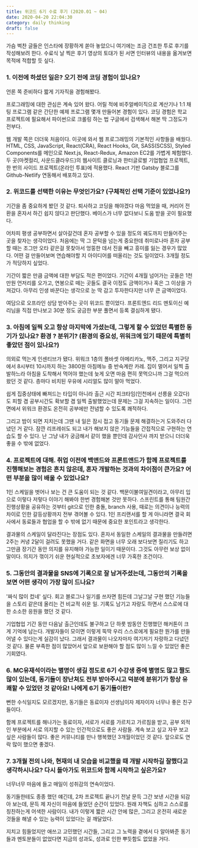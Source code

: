 ```yaml
---
title: 위코드 6기 수료 후기 (2020.01 ~ 04)
date: 2020-04-20 22:04:30
category: daily thinking
draft: false
---
```


가슴 벅찬 글들은 인스타에 장황하게 쏟아 놓았으니 여기에는 조금 건조한 투로 후기를 작성해보려 한다. 수료식 날 찍은 후기 영상의 토대가 된 서면 인터뷰의 내용을 옮겨보면 목적에 적합할 듯 싶다.

### 1. 이전에 하셨던 일은? 오기 전에 코딩 경험이 있나요?

언론 쪽 준비하다 짧게 기자직을 경험해봤다.

프로그래밍에 대한 관심은 계속 있어 왔다. 어릴 적에 비주얼베이직으로 계산기나 1:1 채팅 프로그램 같은 간단한 예제 프로그램 몇개 만들어본 경험이 있다. 코딩 경험은 학교 프로젝트에 필요해서 파이썬으로 크롤링 하는 법 구글에서 검색해서 해본 딱 그정도가 전부다.

웹 개발 쪽은 더더욱 처음이다. 이곳에 와서 웹 프로그래밍의 기본적인 사항들을 배웠다. HTML, CSS, JavaScript, React(CRA), React Hooks, Git, SASS(SCSS), Styled Components를 메인으로 Next.js, React-Redux, Amazon EC2를 가볍게 체험했다. 두 곳(마켓컬리, 사운드클라우드)의 웹사이트 클로닝과 한터글로벌 기업협업 프로젝트, 한 번의 사이드 프로젝트(온라인 투표)에 적용했다. React 기반 Gatsby 블로그를 Github-Netlify 연동해서 배포하고 있다.

### 2. 위코드를 선택한 이유는 무엇인가요? (구체적인 선택 기준이 있었나요?)

기간을 좀 중요하게 봤던 것 같다. 퇴사하고 코딩을 해야겠다 마음 먹었을 때, 커리어 전환을 혼자서 하긴 쉽지 않다고 판단했다. 베이스가 너무 없다보니 도움 받을 곳이 필요했다.

어차피 평생 공부하면서 살아갈건데 혼자 공부할 수 있을 정도의 궤도까지 만들어주는 곳을 찾자는 생각이었다. 처음에는 딱 그 문턱을 넘는게 중요한데 취미로나마 혼자 공부할 때는 조그만 오타 같은걸 못찾아서 엉뚱한 데서 진을 빼고 흥미를 잃는 경우가 많았다. 어떤 걸 만들어보며 연습해야할 지 아이디어를 떠올리는 것도 일이었다. 3개월 정도가 적당하지 싶었다.

기간이 짧은 만큼 금액에 대한 부담도 적은 편이었다. 기간이 4개월 넘어가는 곳들은 1천만원 언저리를 오가고, 연봉으로 떼는 곳들도 결국 이정도 금액이거나 혹은 그 이상을 가져갔다. 아무리 인생 바꾼다는 생각으로 눈 딱 감고 투자한다지만 너무 큰 금액이었다.

여담으로 오프라인 상담 받아주는 곳이 위코드 뿐이었다. 프론트엔드 리드 멘토이신 예리님을 직접 만나보고 30분 정도 궁금한 부분 풀면서 등록 결심하게 됐다.

### 3. 아침에 일찍 오고 항상 마지막에 가셨는데, 그렇게 할 수 있었던 특별한 동기가 있나요? 환경 ? 분위기? (환경의 중요성, 위워크에 있기 때문에 특별히 좋았던 점이 있나요?)

의외로 먹는게 인센티브가 됐다. 위워크 1층의 폴바셋 아메리카노, 맥주, 그리고 지구당에서 8시부터 10시까지 하는 3800원 아침메뉴 중 반숙계란 카레. 집이 멀어서 일찍 출발하느라 아침을 도착해서 먹어야 했는데 늦게 오면 마음 편히 못먹으니까 그걸 먹으러 왔던 것 같다. 층마다 비치된 우유에 시리얼도 많이 말아 먹었다.

쉽게 집중상태에 빠져드는 타입이 아니라 출근 시간 피크타임(인천에서 선릉을 오갔다)도 피할 겸 공부시간도 확보할 겸 일찍 출발했었는데 문제는 그걸 지속하는 일이다. 그런 면에서 위워크 환경도 온전히 공부에만 전념할 수 있도록 쾌적하다.

그리고 밤이 되면 지치는데 그땐 내 일은 잠시 접고 동기들 문제 해결하는거 도와주러 다녔던 거 같다. 잠깐 리프레쉬도 되고 내가 해보지 않은 기능들을 간접적으로 구현하는 연습도 할 수 있다. 난 그냥 내가 궁금해서 같이 했을 뿐인데 감사인사 까지 받으니 더더욱 좋을 수 밖에 없었다.

### 4. 프로젝트에 대해. 취업 이전에 백앤드와 프론트앤드가 함께 프로젝트를 진행해보는 경험은 흔치 않은데, 혼자 개발하는 것과의 차이점이 큰가요? 어떤 부분을 많이 배울 수 있었나요?

1인 스케일을 벗어나 보는 건 큰 도움이 되는 것 같다. 백문이불여일견이라고, 아무리 입으로 이렇다 저렇다 이야기 해봐야 한번 경험해본 것만 못하다. 스프린트를 통해 팀원간 진행상황을 공유하는 것부터 git으로 인한 충돌, branch 사용, 때로는 의견이나 능력의 차이로 인한 갈등상황까지 전부 겪어볼 수 있다. 1인 프리랜서를 할 게 아니라면 결국 회사에서 동료들과 협업을 할 수 밖에 없기 때문에 중요한 포인트라고 생각한다.

결과물의 스케일이 달라진다는 장점도 있다. 혼자서 동일한 스케일의 결과물을 만들려면 2주는 커녕 2달이 걸려도 못했을 거다. 같은 화면을 너무 오래 보다보면 질리기도 하고 그만큼 장기간 동안 의지를 유지해야 가능한 일이기 때문이다. 그것도 아무런 보상 없이 말이다. 의지가 꺾이기 쉬운 현실적으로 초보자에겐 너무 가혹한 조건이다.

### 5. 그동안의 결과물을 SNS에 기록으로 잘 남겨주셨는데, 그동안의 기록을 보면 어떤 생각이 가장 많이 드나요?

'짜식 많이 컸네' 싶다. 회고 블로그나 일기를 쓰자면 힘든데 그날그날 구현 했던 기능들을 스토리 같은데 올리는 건 비교적 쉬운 일. 기록도 남기고 자랑도 하면서 스스로에 대한 소소한 응원을 했던 것 같다.

기업협업 기간 동안 다음날 출근인데도 불구하고 단 하룻 밤동안 진행했던 해커톤이 크게 기억에 남는다. 개발자들이 모이면 이렇게 뚝딱 우리 스스로에게 필요한 뭔가를 만들어낼 수 있다는게 실감이 났다. 그래서 결과물이 나오자마자 여기저기 자랑하고 다녔던 것 같다. 물론 부족한 점이 많았어서 앞으로 보완해야 할 점도 많이 느낄 수 있었던 좋은 기회였다.

### 6. MC유재석이라는 별명이 생길 정도로 6기 수강생 중에 별명도 많고 짤도 많이 있는데, 동기들이 장난쳐도 전부 받아주시고 덕분에 분위기가 항상 유쾌할 수 있었던 것 같아요! 나에게 6기 동기들이란?

뻔한 수식일지도 모르겠지만, 동기들은 동료이자 선생님이자 제자이자 너무나 좋은 친구들이다.

함께 프로젝트를 해나가는 동료이자, 서로가 서로를 가르치고 가르침을 받고, 공부 외적인 부분에서 서로 의지할 수 있는 인간적으로도 좋은 사람들. 계속 보고 싶고 자꾸 보고 싶은 사람들이 많다. 좋은 커뮤니티를 만나 행복했던 3개월이었던 것 같다. 앞으로도 연락 많이 했으면 좋겠다.

### 7. 3개월 전의 나와, 현재의 내 모습을 비교했을 때 개발 시작하길 잘했다고 생각하시나요? 다시 돌아가도 위코드와 함께 시작하고 싶은가요?

너무너무 마음에 들고 매일이 성취감의 연속이었다.

동기들한테도 종종 했던 얘긴데, 2차 프로젝트 끝나기 전날 문득 그간 보낸 시간을 되감아 보는데, 문득 제 자신이 마음에 들었던 순간이 있었다. 원래 자책도 심하고 스스로를 칭찬하는게 어색한 사람이다. 내가 이렇게 짧은 시간 안에 많은, 그리고 온전히 새로운 것들을 해낼 수 있는 능력이 있었다는 걸 깨달았다.

지치고 힘들었지만 애쓰고 고민했던 시간들, 그리고 그 노력을 곁에서 다 알아봐준 동기들과 멘토분들이 없었다면 지금의 성과도, 성과로 인한 뿌듯함도 없었을 거다.
